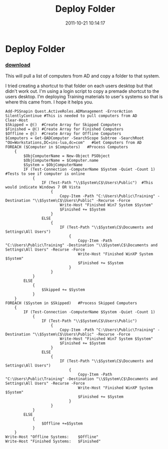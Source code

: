﻿---
pid:            3018
poster:         HughS
title:          Deploy Folder 
date:           2011-10-21 10:14:17
format:         posh
parent:         0
parent:         0

---

# Deploy Folder 

### [download](3018.ps1)

This will pull a list of computers from AD and copy a folder to that system. 

I tried creating a shortcut to that folder on each users desktop but that didn't work out. I'm using a login script to copy a premade shortcut to the users desktop. I'm deploying Training materials to user's systems so that is where this came from. I hope it helps you.

```posh
Add-PSSnapin Quest.ActiveRoles.ADManagement -ErrorAction SilentlyContinue #This is needed to pull computers from AD
Clear-Host
$Skipped = @()	#Create Array for Skipped Computers
$Finished = @()	#Create Array for Finished Computers
$Offline = @()	#Create Array for Offline Computers
$Computers = Get-QADComputer -SearchScope Subtree -SearchRoot "OU=Workstations,DC=ins-lua,dc=com"	#Get Computers from AD
FOREACH ($Computer in $Computers)	#Process Computers
	{
		$ObjComputerName = New-Object PSObject
		$ObjComputerName = $Computer.name
		$System = $ObjComputerName
		IF (Test-Connection -ComputerName $System -Quiet -Count 1)	#Tests to see if computer is online
			{
				IF (Test-Path "\\$System\C$\Users\Public")	#This would indicate Windows 7 OR Vista
					{
						Copy-Item -Path "C:\Users\Public\Training" -Destination "\\$System\C$\Users\Public" -Recurse -Force
						Write-Host "Finished Win7 System $System"
						$Finished += $System
					}
				ELSE 
					{ 	
						IF (Test-Path "\\$System\C$\Documents and Settings\All Users")
							{
								Copy-Item -Path "C:\Users\Public\Training" -Destination "\\$System\C$\Documents and Settings\All Users" -Recurse -Force
								Write-Host "Finished WinXP System $System"
								$Finished += $System
							}
					}
			}
		ELSE
			{
				$Skipped += $System
			}
	}
FOREACH ($System in $Skipped)	#Process Skipped Computers
	{
		IF (Test-Connection -ComputerName $System -Quiet -Count 1)
			{
				IF (Test-Path "\\$System\C$\Users\Public")
					{
						Copy-Item -Path "C:\Users\Public\Training" -Destination "\\$System\C$\Users\Public" -Recurse -Force
						Write-Host "Finished Win7 System $System"
						$Finished += $System
					}
				ELSE 
					{ 	
						IF (Test-Path "\\$System\C$\Documents and Settings\All Users")
							{
								Copy-Item -Path "C:\Users\Public\Training" -Destination "\\$System\C$\Documents and Settings\All Users" -Recurse -Force
								Write-Host "Finished WinXP System $System"
								$Finished += $System
							}
					}
			}
		ELSE
			{
				$Offline +=$System
			}
	}
Write-Host "Offline Systems:	$Offline"
Write-Host "Finished Systems:	$Finished"
```
